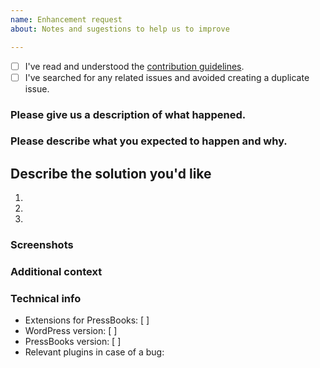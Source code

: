 ```yaml
---
name: Enhancement request
about: Notes and sugestions to help us to improve

---
```


<!-- Before opening a new issue, please search for duplicate issues to prevent opening a duplicate feature request. If there is already an open existing request, please leave a comment there. -->

* [ ] I've read and understood the [contribution guidelines](https://github.com/my-language-skills/extensions-for-pressbooks/blob/master/.github/CONTRIBUTING.md).
* [ ] I've searched for any related issues and avoided creating a duplicate issue.

### Please give us a description of what happened.




### Please describe what you expected to happen and why.




## Describe the solution you'd like
1.
2.
3.


### Screenshots
<!-- If applicable, add screenshots to help explain your problem. -->

### Additional context
<!-- Add any other context about the problem here. -->

### Technical info
* Extensions for PressBooks: [  ] <!-- Plugin version here -->
* WordPress version: [  ] <!-- Enter WordPress version here -->
* PressBooks version: [  ] <!-- Enter PressBooks version here -->
* Relevant plugins in case of a bug:      <!-- Please make sure you can reproduce this bug with no plugins activated. Sometimes issues may occur due to plugin conflicts. -->
